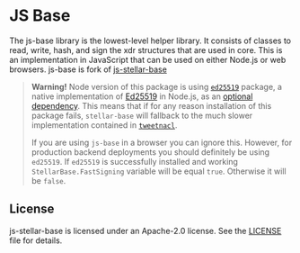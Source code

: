 # JS Base

The js-base library is the lowest-level helper library.  It consists of classes
to read, write, hash, and sign the xdr structures that are used in core.
This is an implementation in JavaScript that can be used on either Node.js or web browsers.
js-base is fork of [js-stellar-base](github.com/stellar/js-stellar-base)

> **Warning!** Node version of this package is using [`ed25519`](https://www.npmjs.com/package/ed25519) package, a native implementation of [Ed25519](https://ed25519.cr.yp.to/) in Node.js, as an [optional dependency](https://docs.npmjs.com/files/package.json#optionaldependencies). This means that if for any reason installation of this package fails, `stellar-base` will fallback to the much slower implementation contained in [`tweetnacl`](https://www.npmjs.com/package/tweetnacl).
>
> If you are using `js-base` in a browser you can ignore this. However, for production backend deployments you should definitely be using `ed25519`. If `ed25519` is successfully installed and working `StellarBase.FastSigning` variable will be equal `true`. Otherwise it will be `false`.


## License
js-stellar-base is licensed under an Apache-2.0 license. See the [LICENSE](./LICENSE) file for details.
